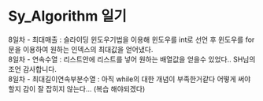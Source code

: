 # Sy_Algorithm 일기
8일차 - 최대매출 : 슬라이딩 윈도우기법을 이용해 윈도우를 int로 선언 후 윈도우를 for문을 이용하여 원하는 인덱스의 최대값을 얻어냈다. <BR>
8일차 - 연속수열 : 리스트안에 리스트를 넣어 원하는 배열값을 얻을수 있었다.. SH님의 조언 감사합니다. <BR>
8일차 - 최대길이연속부분수열 : 아직 while의 대한 개념이 부족한거같다 어떻게 써야할지 감이 잘 잡히지 않는다... (복습 해야되겠다) <BR>
